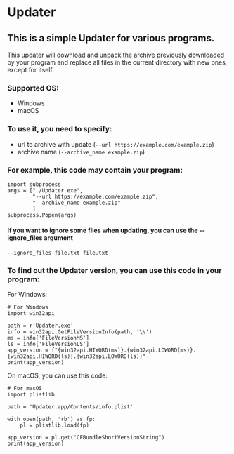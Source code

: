 # Updater
## This is a simple Updater for various programs.
This updater will download and unpack the archive previously downloaded by your program and replace all files in the current directory with new ones, except for itself.

### Supported OS:
- Windows
- macOS

### To use it, you need to specify:
- url to archive with update (`--url https://example.com/example.zip`)
- archive name (`--archive_name example.zip`)

### For example, this code may contain your program:
```
import subprocess
args = ["./Updater.exe",
        "--url https://example.com/example.zip",
        "--archive_name example.zip"
        ]
subprocess.Popen(args)
```

#### If you want to ignore some files when updating, you can use the --ignore_files argument
```
--ignore_files file.txt file.txt
```

### To find out the Updater version, you can use this code in your program:
For Windows:
```
# For Windows
import win32api

path = r'Updater.exe'
info = win32api.GetFileVersionInfo(path, '\\')
ms = info['FileVersionMS']
ls = info['FileVersionLS']
app_version = f"{win32api.HIWORD(ms)}.{win32api.LOWORD(ms)}.{win32api.HIWORD(ls)}.{win32api.LOWORD(ls)}"
print(app_version)
```

On macOS, you can use this code:
```
# For macOS
import plistlib

path = 'Updater.app/Contents/info.plist'

with open(path, 'rb') as fp:
    pl = plistlib.load(fp)

app_version = pl.get("CFBundleShortVersionString")
print(app_version)
```
